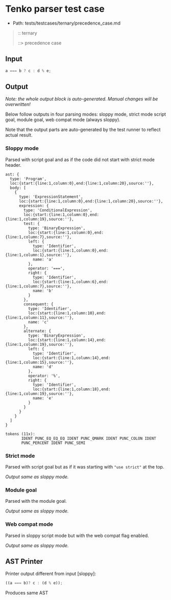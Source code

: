 # Tenko parser test case

- Path: tests/testcases/ternary/precedence_case.md

> :: ternary
>
> ::> precedence case

## Input

`````js
a === b ? c : d % e;
`````

## Output

_Note: the whole output block is auto-generated. Manual changes will be overwritten!_

Below follow outputs in four parsing modes: sloppy mode, strict mode script goal, module goal, web compat mode (always sloppy).

Note that the output parts are auto-generated by the test runner to reflect actual result.

### Sloppy mode

Parsed with script goal and as if the code did not start with strict mode header.

`````
ast: {
  type: 'Program',
  loc:{start:{line:1,column:0},end:{line:1,column:20},source:''},
  body: [
    {
      type: 'ExpressionStatement',
      loc:{start:{line:1,column:0},end:{line:1,column:20},source:''},
      expression: {
        type: 'ConditionalExpression',
        loc:{start:{line:1,column:0},end:{line:1,column:19},source:''},
        test: {
          type: 'BinaryExpression',
          loc:{start:{line:1,column:0},end:{line:1,column:7},source:''},
          left: {
            type: 'Identifier',
            loc:{start:{line:1,column:0},end:{line:1,column:1},source:''},
            name: 'a'
          },
          operator: '===',
          right: {
            type: 'Identifier',
            loc:{start:{line:1,column:6},end:{line:1,column:7},source:''},
            name: 'b'
          }
        },
        consequent: {
          type: 'Identifier',
          loc:{start:{line:1,column:10},end:{line:1,column:11},source:''},
          name: 'c'
        },
        alternate: {
          type: 'BinaryExpression',
          loc:{start:{line:1,column:14},end:{line:1,column:19},source:''},
          left: {
            type: 'Identifier',
            loc:{start:{line:1,column:14},end:{line:1,column:15},source:''},
            name: 'd'
          },
          operator: '%',
          right: {
            type: 'Identifier',
            loc:{start:{line:1,column:18},end:{line:1,column:19},source:''},
            name: 'e'
          }
        }
      }
    }
  ]
}

tokens (11x):
       IDENT PUNC_EQ_EQ_EQ IDENT PUNC_QMARK IDENT PUNC_COLON IDENT
       PUNC_PERCENT IDENT PUNC_SEMI
`````

### Strict mode

Parsed with script goal but as if it was starting with `"use strict"` at the top.

_Output same as sloppy mode._

### Module goal

Parsed with the module goal.

_Output same as sloppy mode._

### Web compat mode

Parsed in sloppy script mode but with the web compat flag enabled.

_Output same as sloppy mode._

## AST Printer

Printer output different from input [sloppy]:

````js
((a === b)? c : (d % e));
````

Produces same AST
